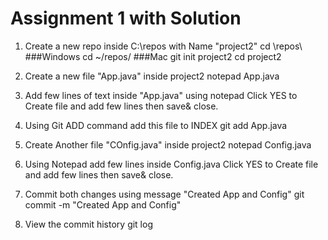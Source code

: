 # Assignment 1 with Solution

1. Create a new repo inside C:\repos with Name "project2"
    cd \repos\ 	###Windows
    cd ~/repos/ ###Mac
    git init project2
    cd project2

2. Create a new file "App.java" inside project2
   notepad App.java 
3. Add few lines of text inside "App.java" using notepad
   Click YES to Create file and add few lines then save& close. 

4. Using Git ADD command add this file to INDEX
   git add App.java

5. Create Another file "COnfig.java" inside project2 
   notepad Config.java
6. Using Notepad add few lines inside Config.java
   Click YES to Create file and add few lines then save& close. 

7. Commit both changes using message "Created App and Config"
   git commit -m "Created App and Config"

8. View the commit history
   git log